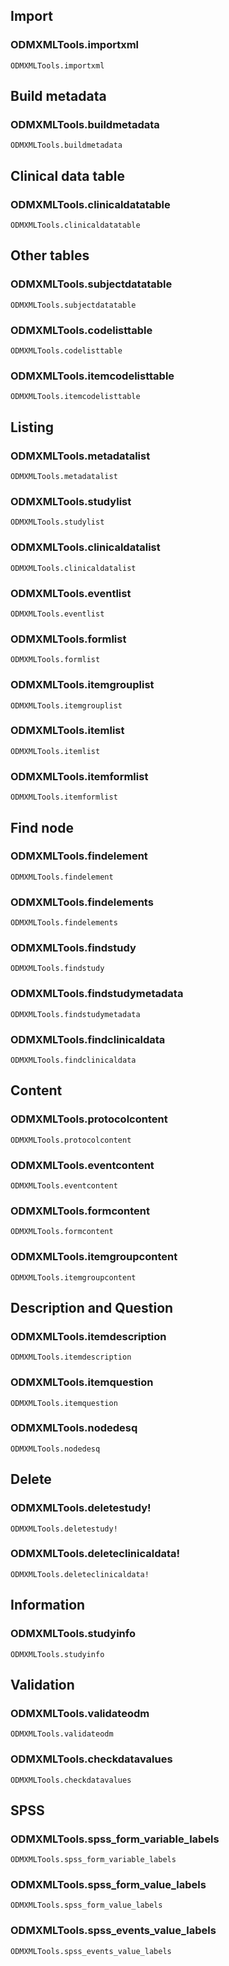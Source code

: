 ## Import

### ODMXMLTools.importxml
```@docs
ODMXMLTools.importxml
```

## Build metadata

### ODMXMLTools.buildmetadata
```@docs
ODMXMLTools.buildmetadata
```

## Clinical data table 

### ODMXMLTools.clinicaldatatable
```@docs
ODMXMLTools.clinicaldatatable
```

## Other tables

### ODMXMLTools.subjectdatatable
```@docs
ODMXMLTools.subjectdatatable
```

### ODMXMLTools.codelisttable
```@docs
ODMXMLTools.codelisttable
```

### ODMXMLTools.itemcodelisttable
```@docs
ODMXMLTools.itemcodelisttable
```

## Listing

### ODMXMLTools.metadatalist
```@docs
ODMXMLTools.metadatalist
```

### ODMXMLTools.studylist
```@docs
ODMXMLTools.studylist
```

### ODMXMLTools.clinicaldatalist
```@docs
ODMXMLTools.clinicaldatalist
```

### ODMXMLTools.eventlist
```@docs
ODMXMLTools.eventlist
```

### ODMXMLTools.formlist
```@docs
ODMXMLTools.formlist
```

### ODMXMLTools.itemgrouplist
```@docs
ODMXMLTools.itemgrouplist
```

### ODMXMLTools.itemlist
```@docs
ODMXMLTools.itemlist
```

### ODMXMLTools.itemformlist
```@docs
ODMXMLTools.itemformlist
```

## Find node

### ODMXMLTools.findelement
```@docs
ODMXMLTools.findelement
```

### ODMXMLTools.findelements
```@docs
ODMXMLTools.findelements
```

### ODMXMLTools.findstudy
```@docs
ODMXMLTools.findstudy
```

### ODMXMLTools.findstudymetadata
```@docs
ODMXMLTools.findstudymetadata
```

### ODMXMLTools.findclinicaldata
```@docs
ODMXMLTools.findclinicaldata
```

## Content 

### ODMXMLTools.protocolcontent
```@docs
ODMXMLTools.protocolcontent
```

### ODMXMLTools.eventcontent
```@docs
ODMXMLTools.eventcontent
```

### ODMXMLTools.formcontent
```@docs
ODMXMLTools.formcontent
```

### ODMXMLTools.itemgroupcontent
```@docs
ODMXMLTools.itemgroupcontent
```

## Description and Question

### ODMXMLTools.itemdescription
```@docs
ODMXMLTools.itemdescription
```

### ODMXMLTools.itemquestion
```@docs
ODMXMLTools.itemquestion
```

### ODMXMLTools.nodedesq
```@docs
ODMXMLTools.nodedesq
```

## Delete 

### ODMXMLTools.deletestudy!
```@docs
ODMXMLTools.deletestudy!
```

### ODMXMLTools.deleteclinicaldata!
```@docs
ODMXMLTools.deleteclinicaldata!
```

## Information 

### ODMXMLTools.studyinfo
```@docs
ODMXMLTools.studyinfo
```

## Validation

### ODMXMLTools.validateodm
```@docs
ODMXMLTools.validateodm
```

### ODMXMLTools.checkdatavalues
```@docs
ODMXMLTools.checkdatavalues
```

## SPSS

### ODMXMLTools.spss_form_variable_labels
```@docs
ODMXMLTools.spss_form_variable_labels
```

### ODMXMLTools.spss_form_value_labels
```@docs
ODMXMLTools.spss_form_value_labels
```

### ODMXMLTools.spss_events_value_labels
```@docs
ODMXMLTools.spss_events_value_labels
```